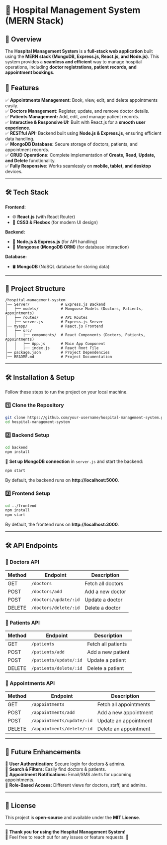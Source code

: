 # 🏥 **Hospital Management System (MERN Stack)**  

## **📌 Overview**  
The **Hospital Management System** is a **full-stack web application** built using the **MERN stack (MongoDB, Express.js, React.js, and Node.js)**. This system provides a **seamless and efficient** way to manage hospital operations, including **doctor registrations, patient records, and appointment bookings**.

## **🚀 Features**  
✅ **Appointments Management:** Book, view, edit, and delete appointments easily.  
✅ **Doctors Management:** Register, update, and remove doctor details.  
✅ **Patients Management:** Add, edit, and manage patient records.  
✅ **Interactive & Responsive UI:** Built with React.js for a **smooth user experience**.  
✅ **RESTful API:** Backend built using **Node.js & Express.js**, ensuring efficient data handling.  
✅ **MongoDB Database:** Secure storage of doctors, patients, and appointment records.  
✅ **CRUD Operations:** Complete implementation of **Create, Read, Update, and Delete** functionality.  
✅ **Fully Responsive:** Works seamlessly on **mobile, tablet, and desktop** devices.  

---

## **🛠️ Tech Stack**  
**Frontend:**  
- 🌐 **React.js** (with React Router)  
- 🎨 **CSS3 & Flexbox** (for modern UI design)  

**Backend:**  
- 🚀 **Node.js & Express.js** (for API handling)  
- 🔄 **Mongoose (MongoDB ORM)** (for database interaction)  

**Database:**  
- 🛢 **MongoDB** (NoSQL database for storing data)  

---

## **📂 Project Structure**  
```
/hospital-management-system
│── Server/              # Express.js Backend
│   ├── models/          # Mongoose Models (Doctors, Patients, Appointments)
│   ├── routes/          # API Routes
│   ├── server.js        # Express.js Server
│── myapp/               # React.js Frontend
│   ├── src/
│   │   ├── components/  # React Components (Doctors, Patients, Appointments)
│   │   ├── App.js       # Main App Component
│   │   ├── index.js     # React Root File
│── package.json         # Project Dependencies
│── README.md            # Project Documentation
```

---

## **🛠️ Installation & Setup**  
Follow these steps to run the project on your local machine.

### **1️⃣ Clone the Repository**
```sh
git clone https://github.com/your-username/hospital-management-system.git
cd hospital-management-system
```

### **2️⃣ Backend Setup**
```sh
cd backend
npm install
```
🔹 **Set up MongoDB connection** in `server.js` and start the backend:
```sh
npm start
```
By default, the backend runs on **http://localhost:5000**.

### **3️⃣ Frontend Setup**
```sh
cd ../frontend
npm install
npm start
```
By default, the frontend runs on **http://localhost:3000**.

---

## **🛠️ API Endpoints**  
### **🔹 Doctors API**
| Method | Endpoint                 | Description                  |
|--------|--------------------------|------------------------------|
| GET    | `/doctors`               | Fetch all doctors           |
| POST   | `/doctors/add`           | Add a new doctor            |
| POST   | `/doctors/update/:id`    | Update a doctor             |
| DELETE | `/doctors/delete/:id`    | Delete a doctor             |

### **🔹 Patients API**
| Method | Endpoint                 | Description                  |
|--------|--------------------------|------------------------------|
| GET    | `/patients`               | Fetch all patients          |
| POST   | `/patients/add`           | Add a new patient           |
| POST   | `/patients/update/:id`    | Update a patient            |
| DELETE | `/patients/delete/:id`    | Delete a patient            |

### **🔹 Appointments API**
| Method | Endpoint                 | Description                    |
|--------|--------------------------|--------------------------------|
| GET    | `/appointments`          | Fetch all appointments        |
| POST   | `/appointments/add`      | Add a new appointment         |
| POST   | `/appointments/update/:id` | Update an appointment       |
| DELETE | `/appointments/delete/:id` | Delete an appointment       |

---

## **🌟 Future Enhancements**  
🚀 **User Authentication:** Secure login for doctors & admins.  
🚀 **Search & Filters:** Easily find doctors & patients.  
🚀 **Appointment Notifications:** Email/SMS alerts for upcoming appointments.  
🚀 **Role-Based Access:** Different views for doctors, staff, and admins.  

---

## **📜 License**  
This project is **open-source** and available under the **MIT License**.

---

🎉 **Thank you for using the Hospital Management System!**  
💬 Feel free to reach out for any issues or feature requests. 🚀
